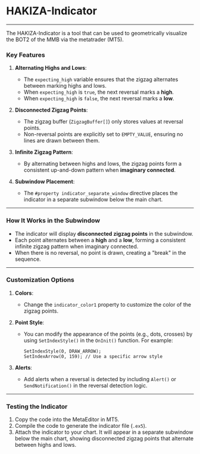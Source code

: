 # HAKIZA-Indicator
---

The HAKIZA-Indicator is a tool that can be used to geometrically visualize the BOT2 of the MMB via the metatrader (MT5).

### Key Features

1. **Alternating Highs and Lows**:
   - The `expecting_high` variable ensures that the zigzag alternates between marking highs and lows.
   - When `expecting_high` is `true`, the next reversal marks a **high**.
   - When `expecting_high` is `false`, the next reversal marks a **low**.

2. **Disconnected Zigzag Points**:
   - The zigzag buffer (`ZigzagBuffer[]`) only stores values at reversal points.
   - Non-reversal points are explicitly set to `EMPTY_VALUE`, ensuring no lines are drawn between them.

3. **Infinite Zigzag Pattern**:
   - By alternating between highs and lows, the zigzag points form a consistent up-and-down pattern when **imaginary connected**.

4. **Subwindow Placement**:
   - The `#property indicator_separate_window` directive places the indicator in a separate subwindow below the main chart.

---

### How It Works in the Subwindow
- The indicator will display **disconnected zigzag points** in the subwindow.
- Each point alternates between a **high** and a **low**, forming a consistent infinite zigzag pattern when imaginary connected.
- When there is no reversal, no point is drawn, creating a "break" in the sequence.

---

### Customization Options
1. **Colors**:
   - Change the `indicator_color1` property to customize the color of the zigzag points.

2. **Point Style**:
   - You can modify the appearance of the points (e.g., dots, crosses) by using `SetIndexStyle()` in the `OnInit()` function. For example:
     ```mql5
     SetIndexStyle(0, DRAW_ARROW);
     SetIndexArrow(0, 159); // Use a specific arrow style
     ```

3. **Alerts**:
   - Add alerts when a reversal is detected by including `Alert()` or `SendNotification()` in the reversal detection logic.

---

### Testing the Indicator
1. Copy the code into the MetaEditor in MT5.
2. Compile the code to generate the indicator file (`.ex5`).
3. Attach the indicator to your chart. It will appear in a separate subwindow below the main chart, showing disconnected zigzag points that alternate between highs and lows.
